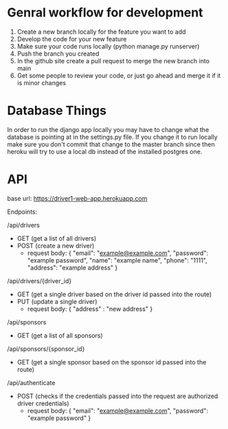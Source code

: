 # Genral workflow for development
1. Create a new branch locally for the feature you want to add
2. Develop the code for your new feature
3. Make sure your code runs locally (python manage.py runserver)
4. Push the branch you created
5. In the github site create a pull request to merge the new branch into main
6. Get some people to review your code, or just go ahead and merge it if it is minor changes

# Database Things
In order to run the django app locally you may have to change what the database is pointing at in the settings.py file. If you change it to run locally make sure you don't commit that change to the master branch since then heroku will try to use a local db instead of the installed postgres one.

# API
base url: https://driver1-web-app.herokuapp.com

Endpoints:

/api/drivers
  - GET (get a list of all drivers)
  - POST (create a new driver)
    - request body: { "email": "example@example.com", "password": "example password", "name": "example name", "phone": "1111",      "address": "example address" }

/api/drivers/{driver_id}
  - GET (get a single driver based on the driver id passed into the route)
  - PUT (update a single driver)
    - request body: { "address" : "new address" }

/api/sponsors
  - GET (get a list of all sponsors)

/api/sponsors/{sponsor_id}
  - GET (get a single sponsor based on the sponsor id passed into the route)

/api/authenticate
  - POST (checks if the credentials passed into the request are authorized driver credentials)
    - request body: { "email": "example@example.com", "password": "example password" }

